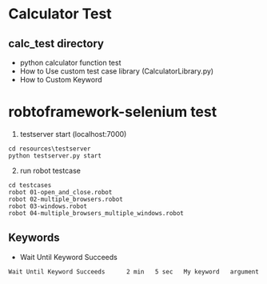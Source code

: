 

# Calculator Test
## calc_test directory
- python calculator function test
- How to Use custom test case library (CalculatorLibrary.py)
- How to Custom Keyword 

# robtoframework-selenium test
1. testserver start (localhost:7000)
```
cd resources\testserver
python testserver.py start
```
2. run robot testcase
```
cd testcases
robot 01-open_and_close.robot
robot 02-multiple_browsers.robot
robot 03-windows.robot
robot 04-multiple_browsers_multiple_windows.robot
```

## Keywords
- Wait Until Keyword Succeeds
```robotframework
Wait Until Keyword Succeeds 	 2 min   5 sec   My keyword   argument
```
